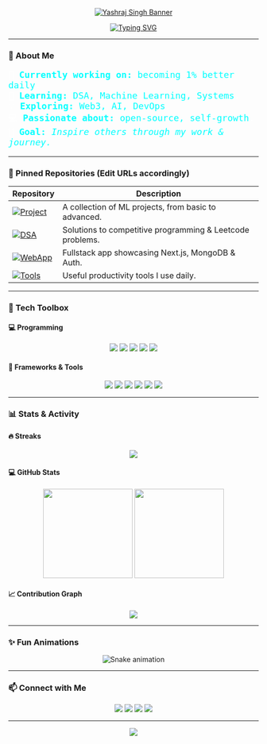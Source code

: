 <!-- Header Image -->
<p align="center">
  <a href="https://github.com/y4sh-codes">
    <img src="https://github.com/y4sh-codes/y4sh-codes/blob/main/banner.png?raw=true" alt="Yashraj Singh Banner"/>
  </a>
</p>

<!-- Typing effect for quote -->
<p align="center">
  <a href="https://git.io/typing-svg">
    <img src="https://readme-typing-svg.demolab.com?font=Fira+Code&weight=600&size=27&pause=1000&color=00FFFF&center=true&vCenter=true&width=1000&lines=Hi%2C+I'm+Yashraj+Singh!;Making+myself+better+everyday.;Code.+Learn.+Repeat." alt="Typing SVG" />
  </a>
</p>

---

### 💫 About Me

<p style="font-size: 18px; color: white; font-family: Fira Code, monospace;">
🔭 <strong style="color: #00FFFF;">Currently working on:</strong> <span style="color: #00FFFF;">becoming 1% better daily</span>.<br>
🌱 <strong style="color: #00FFFF;">Learning:</strong> <span style="color: #00FFFF;">DSA, Machine Learning, Systems</span>.<br>
💡 <strong style="color: #00FFFF;">Exploring:</strong> <span style="color: #00FFFF;">Web3, AI, DevOps</span>.<br>
💻 <strong style="color: #00FFFF;">Passionate about:</strong> <span style="color: #00FFFF;">open-source, self-growth</span>.<br>
🎯 <strong style="color: #00FFFF;">Goal:</strong> <em style="color: #00FFFF;">Inspire others through my work & journey.</em>
</p>

---

### 📌 Pinned Repositories (Edit URLs accordingly)

| Repository | Description |
|------------|-------------|
| [![Project](https://img.shields.io/badge/ML-Machine%20Learning-success?style=for-the-badge&logo=scikit-learn)](https://github.com/y4sh-codes/ml-projects) | A collection of ML projects, from basic to advanced. |
| [![DSA](https://img.shields.io/badge/DSA-Algorithm%20Vault-blue?style=for-the-badge&logo=leetcode)](https://github.com/y4sh-codes/dsa-repo) | Solutions to competitive programming & Leetcode problems. |
| [![WebApp](https://img.shields.io/badge/WebApp-React%20+%20Node-green?style=for-the-badge&logo=vercel)](https://github.com/y4sh-codes/fullstack-app) | Fullstack app showcasing Next.js, MongoDB & Auth. |
| [![Tools](https://img.shields.io/badge/Utils-CLI%20Tools-brightgreen?style=for-the-badge&logo=github)](https://github.com/y4sh-codes/dev-utils) | Useful productivity tools I use daily. |

---

### 🧰 Tech Toolbox

#### 💻 Programming
<p align="center">
  <img src="https://img.shields.io/badge/C++-00599C.svg?logo=c%2B%2B&logoColor=white" />
  <img src="https://img.shields.io/badge/JavaScript-F7DF1E.svg?logo=javascript&logoColor=black" />
  <img src="https://img.shields.io/badge/Python-14354C.svg?logo=python&logoColor=white" />
  <img src="https://img.shields.io/badge/TypeScript-007ACC.svg?logo=typescript&logoColor=white" />
  <img src="https://img.shields.io/badge/Java-ED8B00.svg?logo=openjdk&logoColor=white" />
</p>

#### 🧠 Frameworks & Tools
<p align="center">
  <img src="https://img.shields.io/badge/Node.js-43853D.svg?logo=node.js&logoColor=white" />
  <img src="https://img.shields.io/badge/React-20232a.svg?logo=react&logoColor=%2361DAFB" />
  <img src="https://img.shields.io/badge/Next.js-000000?logo=next.js&logoColor=white" />
  <img src="https://img.shields.io/badge/MongoDB-4ea94b.svg?logo=mongodb&logoColor=white" />
  <img src="https://img.shields.io/badge/MySQL-4479A1.svg?logo=mysql&logoColor=white" />
  <img src="https://img.shields.io/badge/Vercel-000000.svg?logo=vercel&logoColor=white" />
</p>

---

### 📊 Stats & Activity

<h4>🔥 Streaks</h4>
<p align="center">
  <img src="https://github-readme-streak-stats.herokuapp.com/?user=y4sh-codes&theme=monokai-metallian&hide_border=true" />
</p>

<h4>💻 GitHub Stats</h4>
<p align="center">
  <img src="https://github-readme-stats.vercel.app/api?username=y4sh-codes&show_icons=true&include_all_commits=true&count_private=true&theme=react&hide_border=true" height="180" />
  <img src="https://github-readme-stats.vercel.app/api/top-langs/?username=y4sh-codes&layout=compact&theme=react&hide_border=true" height="180" />
</p>

<h4>📈 Contribution Graph</h4>
<p align="center">
  <img src="https://github-readme-activity-graph.vercel.app/graph/?username=y4sh-codes&bg_color=1F222E&color=00FFFF&line=00CED1&point=FFFFFF&hide_border=true" />
</p>

---

### ✨ Fun Animations

<p align="center">
  <img src="https://raw.githubusercontent.com/y4sh-codes/y4sh-codes/output/snake.svg" alt="Snake animation" />
</p>

---

### 📫 Connect with Me

<p align="center">
  <a href="mailto:yashraj@example.com"><img src="https://img.shields.io/badge/Gmail-D14836?style=for-the-badge&logo=gmail&logoColor=white" /></a>
  <a href="https://linkedin.com/in/y4sh-codes"><img src="https://img.shields.io/badge/LinkedIn-0077B5?style=for-the-badge&logo=linkedin&logoColor=white" /></a>
  <a href="https://x.com/y4sh_codes"><img src="https://img.shields.io/badge/X-000000?style=for-the-badge&logo=x&logoColor=white" /></a>
  <a href="https://www.reddit.com/user/Yashraj_231105"><img src="https://img.shields.io/badge/Reddit-FF4500?style=for-the-badge&logo=reddit&logoColor=white" /></a>
</p>

---

<p align="center">
  <img src="https://visitcount.itsvg.in/api?id=y4sh-codes&label=Profile+Views&color=6&icon=0&pretty=true" />
</p>

<!-- Designed by Yashraj Singh | Inspired by CyberKnight-cmd -->
